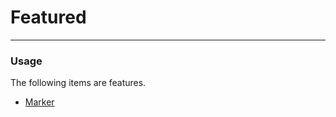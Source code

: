 # Featured

<hr>

### Usage

The following items are features.

- [Marker](/source/featured/marker.md)